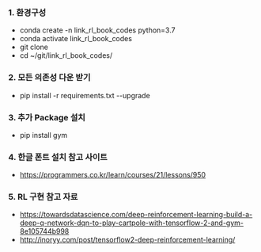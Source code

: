 ### 1. 환경구성
- conda create -n link_rl_book_codes python=3.7
- conda activate link_rl_book_codes
- git clone
- cd ~/git/link_rl_book_codes/

### 2. 모든 의존성 다운 받기

- pip install -r requirements.txt --upgrade

### 3. 추가 Package 설치
- pip install gym

### 4. 한글 폰트 설치 참고 사이트
- https://programmers.co.kr/learn/courses/21/lessons/950

### 5. RL 구현 참고 자료
- https://towardsdatascience.com/deep-reinforcement-learning-build-a-deep-q-network-dqn-to-play-cartpole-with-tensorflow-2-and-gym-8e105744b998
- http://inoryy.com/post/tensorflow2-deep-reinforcement-learning/
